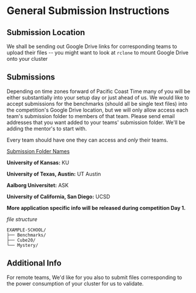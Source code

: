 # General Submission Instructions

## Submission Location
We shall be sending out Google Drive links for corresponding teams to upload their files -- you might want to look at `rclone` to mount Google Drive onto your cluster

## Submissions 
Depending on time zones forward of Pacific Coast Time many of you will be either substantially into your setup day or just ahead of us. We would like to accept submissions for the benchmarks (should all be single text files) into the competition's Google Drive location, but we will only allow access each team's submission folder to members of that team. Please send email addresses that you want added to your teams' submission folder. We'll be adding the mentor's to start with. 

Every team should have one they can access and *only* their teams.

<u>Submission Folder Names</u>

**University of Kansas:** KU

**University of Texas, Austin:** UT Austin

**Aalborg Universitet:** ASK

**University of California, San Diego:** UCSD

**More application specific info will be released during competition Day 1.**

*file structure*

```
EXAMPLE-SCHOOL/
├── Benchmarks/
├── Cube20/
└── Mystery/
```

## Additional Info
For remote teams, We'd like for you also to submit files corresponding to the power consumption of your cluster for us to validate.
